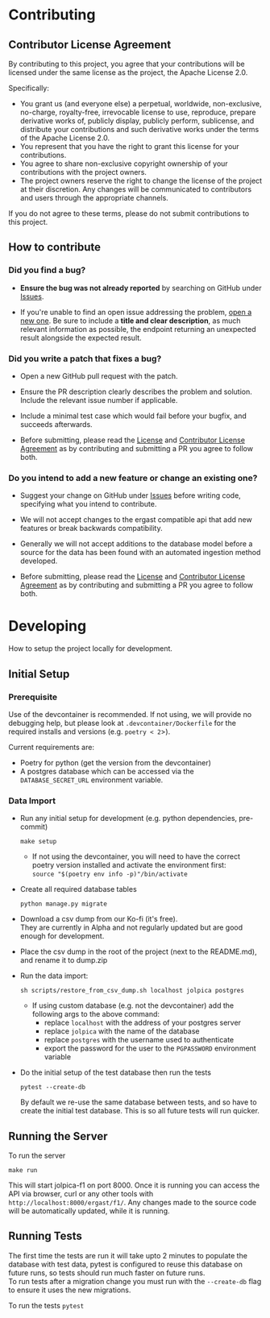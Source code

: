 # Contributing
## Contributor License Agreement

By contributing to this project, you agree that your contributions will be licensed under the same license as the project, the Apache License 2.0.

Specifically:
- You grant us (and everyone else) a perpetual, worldwide, non-exclusive, no-charge, royalty-free, irrevocable license to use, reproduce, prepare derivative works of, publicly display, publicly perform, sublicense, and distribute your contributions and such derivative works under the terms of the Apache License 2.0.
- You represent that you have the right to grant this license for your contributions.
- You agree to share non-exclusive copyright ownership of your contributions with the project owners.
- The project owners reserve the right to change the license of the project at their discretion. Any changes will be communicated to contributors and users through the appropriate channels.

If you do not agree to these terms, please do not submit contributions to this project.

## How to contribute

### Did you find a bug?

* **Ensure the bug was not already reported** by searching on GitHub under [Issues](https://github.com/jolpica/jolpica-f1/issues).

* If you're unable to find an open issue addressing the problem, [open a new one](https://github.com/jolpica/jolpica-f1/issues/new). Be sure to include a **title and clear description**, as much relevant information as possible, the endpoint returning an unexpected result alongside the expected result.

### Did you write a patch that fixes a bug?

- Open a new GitHub pull request with the patch.

- Ensure the PR description clearly describes the problem and solution. Include the relevant issue number if applicable.

- Include a minimal test case which would fail before your bugfix, and succeeds afterwards.

- Before submitting, please read the [License](/LICENSE) and [Contributor License Agreement](#contributor-license-agreement) as by contributing and submitting a PR you agree to follow both.

### Do you intend to add a new feature or change an existing one?

- Suggest your change on GitHub under [Issues](https://github.com/jolpica/jolpica-f1/issues) before writing code, specifying what you intend to contribute.

- We will not accept changes to the ergast compatible api that add new features or break backwards compatibility. 

- Generally we will not accept additions to the database model before a source for the data has been found with an automated ingestion method developed. 

- Before submitting, please read the [License](/LICENSE) and [Contributor License Agreement](#contributor-license-agreement) as by contributing and submitting a PR you agree to follow both. 

# Developing
How to setup the project locally for development.

## Initial Setup
### Prerequisite
Use of the devcontainer is recommended. If not using, we will provide no debugging help,
but please look at `.devcontainer/Dockerfile` for the required installs and versions (e.g. `poetry < 2`>).<br>

Current requirements are:
- Poetry for python (get the version from the devcontainer)
- A postgres database which can be accessed via the `DATABASE_SECRET_URL` environment variable.

### Data Import

  
- Run any initial setup for development (e.g. python dependencies, pre-commit)
  ```
  make setup
  ```
  - If not using the devcontainer, you will need to have the correct poetry version installed and activate the environment first:  
    `source "$(poetry env info -p)"/bin/activate`

- Create all required database tables
  ```
  python manage.py migrate
  ```

- Download a csv dump from our Ko-fi (it's free).  
  They are currently in Alpha and not regularly updated but are good enough for development.

- Place the csv dump in the root of the project (next to the README.md), and rename it to dump.zip

- Run the data import:
  ```
  sh scripts/restore_from_csv_dump.sh localhost jolpica postgres
  ```
    - If using custom database (e.g. not the devcontainer) add the following args to the above command:
       - replace `localhost` with the address of your postgres server
       - replace `jolpica` with the name of the database
       - replace `postgres` with the username used to authenticate
       - export the password for the user to the `PGPASSWORD` environment variable

- Do the initial setup of the test database then run the tests
  ```
  pytest --create-db
  ```
  By default we re-use the same database between tests, and so have to create the initial test database. This is so all future tests will run quicker.

## Running the Server

To run the server

```make run```

This will start jolpica-f1 on port 8000. Once it is running you can access the API via browser, curl or any other tools with `http://localhost:8000/ergast/f1/`. Any changes made to the source code will be automatically updated, while it is running.

## Running Tests
The first time the tests are run it will take upto 2 minutes to populate the database with test data, pytest is configured to reuse this database on future runs, so tests should run much faster on future runs.<br>
To run tests after a migration change you must run with the `--create-db` flag to ensure it uses the new migrations.<br>

To run the tests
```pytest```